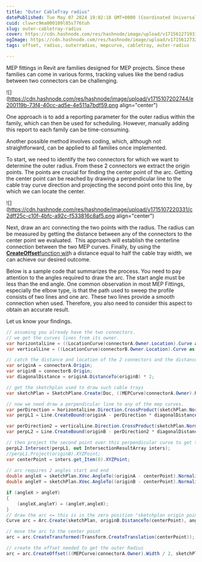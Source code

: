 ```yaml
---
title: "Outer CableTray radius"
datePublished: Tue May 07 2024 19:02:18 GMT+0000 (Coordinated Universal Time)
cuid: clvwrc9ma000109l05s776tuh
slug: outer-cabletray-radius
cover: https://cdn.hashnode.com/res/hashnode/image/upload/v1715612719317/09b7f864-347a-4429-bc73-85aa14c37cf9.png
ogImage: https://cdn.hashnode.com/res/hashnode/image/upload/v1715612732445/553539b0-b421-45c5-a91f-57b59a440010.png
tags: offset, radius, outerradius, mepcurve, cabletray, outer-radius

---
```


MEP fittings in Revit are families designed for MEP projects. Since these families can come in various forms, tracking values like the bend radius between two connectors can be challenging.

![](https://cdn.hashnode.com/res/hashnode/image/upload/v1715107202744/e200119b-73f4-40cc-ad5e-4e511a7bdf59.png align="center")

One approach is to add a reporting parameter for the outer radius within the family, which can then be used for scheduling. However, manually adding this report to each family can be time-consuming.

Another possible method involves coding, which, although not straightforward, can be applied to all families once implemented.

To start, we need to identify the two connectors for which we want to determine the outer radius. From these 2 connectors we extract the origin points. The points are crucial for finding the center point of the arc. Getting the center point can be reached by drawing a perpendicular line to the cable tray curve direction and projecting the second point onto this line, by which we can locate the center.

![](https://cdn.hashnode.com/res/hashnode/image/upload/v1715107220331/c2dff25c-c10f-4bfc-a92c-f533816c8af5.png align="center")

Next, draw an arc connecting the two points with the radius. The radius can be measured by getting the distance between any of the connectors to the center point we evaluated.  This approach will establish the centerline connection between the two MEP curves. Finally, by using the [**CreateOffset**function wit](https://www.revitapidocs.com/2017/450217f3-c0b5-42af-3a05-376ae383d28a.htm)h a distance equal to half the cable tray width, we can achieve our desired outcome.

Below is a sample code that summarizes the process. You need to pay attention to the angles required to draw the arc. The start angle must be less than the end angle. One common observation in most MEP Fittings, especially the elbow type, is that the path used to sweep the profile consists of two lines and one arc. These two lines provide a smooth connection when used. Therefore, you also need to consider this aspect to obtain an accurate result.

Let us know your findings.

```csharp
// assuming you already have the two connectors.
// we get the curves lines from its owner.
var horizontalLine = ((LocationCurve)connectorA.Owner.Location).Curve as Line;
var verticalLine = ((LocationCurve)connectorB.Owner.Location).Curve as Line;

// catch the distance and location of the 2 connectors and the distance between
var originA = connectorA.Origin;
var originB = connectorB.Origin;
var diagonalDistance = originA.DistanceTo(originB) * 2;

// get the sketchplan used to draw such cable trays
var sketchPlan = SketchPlane.Create(Doc, ((MEPCurve)connectorA.Owner).ReferenceLevel.Id).GetPlane();

// now we need draw a perpendicular line to any of the mep curves.
var perDirection = horizontalLine.Direction.CrossProduct(sketchPlan.Normal);
var perpL1 = Line.CreateBound(originA - perDirection * diagonalDistance, originA + perDirection * diagonalDistance);

var perDirection2 = verticalLine.Direction.CrossProduct(sketchPlan.Normal);
var perpL2 = Line.CreateBound(originB - perDirection2 * diagonalDistance, originB + perDirection2 * diagonalDistance);

// then project the second point over this perpendicular curve to get the center point
perpL2.Intersect(perpL1, out IntersectionResultArray inters);
//perpL1.Project(originB).XYZPoint;
var centerPoint = inters.get_Item(0).XYZPoint;
 
// arc requires 2 angles start and end
double angleX = sketchPlan.XVec.AngleTo((originA - centerPoint).Normalize());
double angleY = sketchPlan.XVec.AngleTo((originB - centerPoint).Normalize());

if (angleX > angleY)
{
    (angleX,angleY) = (angleY,angleX);
}
// draw the arc <= this is in the zero position "sketchplan origin point"
Curve arc = Arc.Create(sketchPlan, originB.DistanceTo(centerPoint), angleX, angleY);

// move the arc to the center point
arc = arc.CreateTransformed(Transform.CreateTranslation(centerPoint));

// create the offset needed to get the outer Radius
arc = arc.CreateOffset(((MEPCurve)connectorA.Owner).Width / 2, sketchPlan.Normal);
```